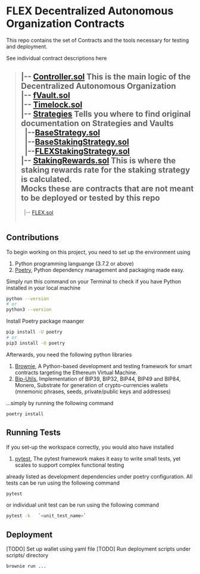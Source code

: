 # FLEX Decentralized Autonomous Organization Contracts

This repo contains the set of Contracts and the tools necessary for testing and deployment.

See individual contract descriptions here

>
> |-- [Controller.sol](./docs/controller.md)  This is the main logic of the Decentralized Autonomous Organization  
> |-- [fVault.sol](./docs/fvault.md)  
> |-- [Timelock.sol](./docs/timelock.md)  
> |-- [Strategies](./docs/strategies.md)  Tells you where to find original documentation on Strategies and Vaults  
> &nbsp;&nbsp;|--[BaseStrategy.sol](./docs/strategies/base_strategy.md)  
> &nbsp;&nbsp;|--[BaseStakingStrategy.sol](./docs/strategies/base_staking_strategy.md)  
> &nbsp;&nbsp;|--[FLEXStakingStrategy.sol](./docs/strategies/flex_staking_strategy.md)  
> |-- [StakingRewards.sol](./docs/staking_rewards.md)  This is where the staking rewards rate for the staking strategy is calculated.  
> Mocks  these are contracts that are not meant to be deployed or tested by this repo  
> ---  
> &nbsp;&nbsp;|-- [FLEX.sol](./docs/mocks/flex.md)  
> &nbsp;  
## Contributions

To begin working on this project, you need to set up the environment using

1. Python programming  languange (3.7.2 or above)
2. [Poetry](https://github.com/python-poetry/poetry), Python dependency management and packaging made easy.

Simply run this command on your Terminal to check if you have Python installed in your local machine

```bash
python --version
# or
python3 --version
```

Install Poetry package maanger

```bash
pip install -U poetry
# or
pip3 install -U poetry
```

Afterwards, you need the following python libraries

1. [Brownie](https://github.com/eth-brownie/brownie), A Python-based development and testing framework for smart contracts targeting the Ethereum Virtual Machine.
2. [Bip-Utils](https://github.com/ebellocchia/bip_utils), Implementation of BIP39, BIP32, BIP44, BIP49 and BIP84, Monero, Substrate for generation of crypto-currencies wallets (mnemonic phrases, seeds, private/public keys and addresses)

...simply by running the following command

```bash
poetry install
```

## Running Tests

If you set-up the workspace correctly, you would also have installed

1. [pytest](https://github.com/pytest-dev/pytest), The pytest framework makes it easy to write small tests, yet scales to support complex functional testing

already listed as development dependencies under poetry configuration.
All tests can be run using the following command

```bash
pytest
```

or individual unit test can be run using the following command

```bash
pytest -k   `<unit_test_name>` 
```

## Deployment

[TODO] Set up wallet using yaml file
[TODO] Run deployment scripts under scripts/ directory

```bash
brownie run ...
```
